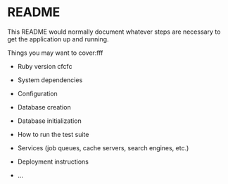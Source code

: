 # README

This README would normally document whatever steps are necessary to get the
application up and running.

Things you may want to cover:fff

* Ruby version
cfcfc
* System dependencies

* Configuration

* Database creation

* Database initialization

* How to run the test suite

* Services (job queues, cache servers, search engines, etc.)

* Deployment instructions

* ...
